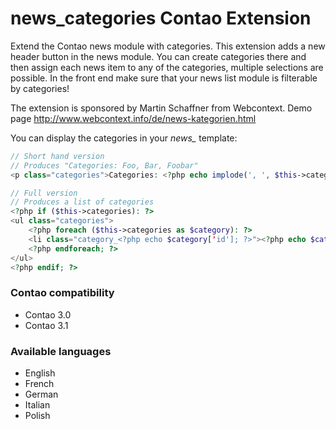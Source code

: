 news_categories Contao Extension
================================

Extend the Contao news module with categories. This extension adds a new header button in the news module. You can create categories there and then assign each news item to any of the categories, multiple selections are possible. In the front end make sure that your news list module is filterable by categories!

The extension is sponsored by Martin Schaffner from Webcontext.
Demo page http://www.webcontext.info/de/news-kategorien.html

You can display the categories in your *news_* template:

```php
// Short hand version
// Produces "Categories: Foo, Bar, Foobar"
<p class="categories">Categories: <?php echo implode(', ', $this->categoriesList); ?></p>

// Full version
// Produces a list of categories
<?php if ($this->categories): ?>
<ul class="categories">
	<?php foreach ($this->categories as $category): ?>
	<li class="category_<?php echo $category['id']; ?>"><?php echo $category['title']; ?></li>
	<?php endforeach; ?>
</ul>
<?php endif; ?>
```

### Contao compatibility
- Contao 3.0
- Contao 3.1

### Available languages
- English
- French
- German
- Italian
- Polish